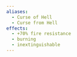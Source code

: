 ```yaml
---
aliases:
  - Curse of Hell
  - Curse from Hell
effects:
  - +70% fire resistance
  - burning
  - inextinguishable
---
```

